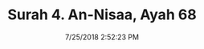 ---
title       : "Surah 4. An-Nisaa, Ayah 68"
date        : 7/25/2018 2:52:23 PM
draft       : false
type        : "quran"
layout      : "compare"
BookCode    : "CMP"
SurahNumber : "4"
AyahNumber  : "68"
TotalAyah   : "176"
---
